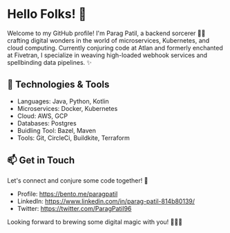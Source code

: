 # Hello Folks! 👋

Welcome to my GitHub profile! I'm Parag Patil, a backend sorcerer 🧙‍♂️ crafting digital wonders in the world of microservices, Kubernetes, and cloud computing. Currently conjuring code at Atlan and formerly enchanted at Fivetran, I specialize in weaving high-loaded webhook services and spellbinding data pipelines. ✨

## 🚀 Technologies & Tools

- Languages: Java, Python, Kotlin
- Microservices: Docker, Kubernetes
- Cloud: AWS, GCP
- Databases: Postgres
- Buidling Tool: Bazel, Maven
- Tools: Git, CircleCi, Buildkite, Terraform

## 📫 Get in Touch

Let's connect and conjure some code together! 🌌

- Profile: https://bento.me/paragpatil
- LinkedIn: https://www.linkedin.com/in/parag-patil-814b80139/
- Twitter: https://twitter.com/ParagPatil96

Looking forward to brewing some digital magic with you! 🧙‍♂️🔮

<!-- ![Stats](https://github-readme-stats.vercel.app/api?username=ParagPatil96&theme=transparent&show_icons=true) -->
